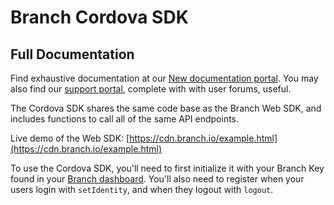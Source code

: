 # Branch Cordova SDK

## Full Documentation
Find exhaustive documentation at our [New documentation portal](https://dev.branch.io).  You may also find our [support portal](http://support.branch.io), complete with with user forums, useful.

The Cordova SDK shares the same code base as the Branch Web SDK, and includes functions to call all of the same API endpoints.

Live demo of the Web SDK: [https://cdn.branch.io/example.html](https://cdn.branch.io/example.html)

To use the Cordova SDK, you'll need to first initialize it with your Branch Key found in your [Branch dashboard](https://dashboard.branch.io/#/settings). You'll also need to register when your users login with `setIdentity`, and when they logout with `logout`.

